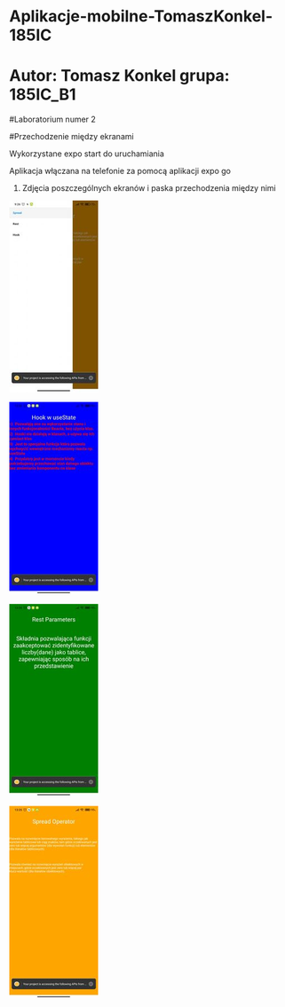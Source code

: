 # Aplikacje-mobilne-TomaszKonkel-185IC
# Autor: Tomasz Konkel grupa: 185IC_B1


#Laboratorium numer 2

#Przechodzenie między ekranami 

Wykorzystane expo start do uruchamiania 

Aplikacja włączana na telefonie za pomocą aplikacji expo go

1. Zdjęcia poszczególnych ekranów i paska przechodzenia między nimi 

![alt text](https://github.com/TomaszKonkel/TomaszKonkel-aplikacje-mobilne-TomaszKonkel-185IC_B1/blob/master/Labki2/1.jpg)

![alt text](https://github.com/TomaszKonkel/TomaszKonkel-aplikacje-mobilne-TomaszKonkel-185IC_B1/blob/master/Labki2/2.jpg)

![alt text](https://github.com/TomaszKonkel/TomaszKonkel-aplikacje-mobilne-TomaszKonkel-185IC_B1/blob/master/Labki2/3.jpg)

![alt text](https://github.com/TomaszKonkel/TomaszKonkel-aplikacje-mobilne-TomaszKonkel-185IC_B1/blob/master/Labki2/4.jpg)
